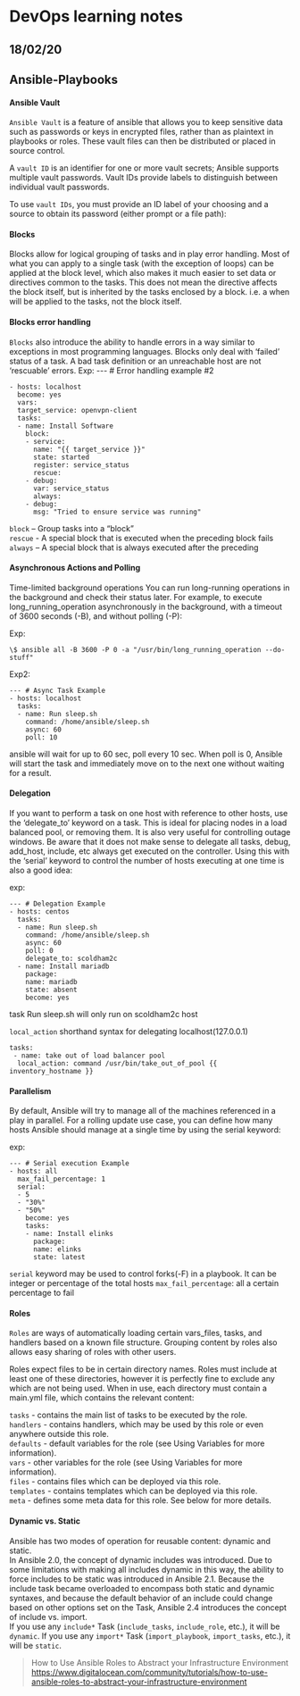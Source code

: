 # DevOps learning notes

## 18/02/20

## **Ansible-Playbooks**

#### Ansible Vault

`Ansible Vault` is a feature of ansible that allows you to keep sensitive data such as passwords or keys in encrypted files, rather than as plaintext in playbooks or roles. These vault files can then be distributed or placed in source control.

A `vault ID` is an identifier for one or more vault secrets; Ansible supports multiple vault passwords.
Vault IDs provide labels to distinguish between individual vault passwords.

To use `vault IDs`, you must provide an ID label of your choosing and a source to obtain its password (either prompt or a file path):

#### Blocks

Blocks allow for logical grouping of tasks and in play error handling. Most of what you can apply to a single task (with the exception of loops) can be applied at the block level, which also makes it much easier to set data or directives common to the tasks. This does not mean the directive affects the block itself, but is inherited by the tasks enclosed by a block. i.e. a when will be applied to the tasks, not the block itself.

#### Blocks error handling

`Blocks` also introduce the ability to handle errors in a way similar to exceptions in most programming languages. Blocks only deal with ‘failed’ status of a task. A bad task definition or an unreachable host are not ‘rescuable’ errors.
Exp:
--- # Error handling example #2

```
- hosts: localhost
  become: yes
  vars:
  target_service: openvpn-client
  tasks:
  - name: Install Software
    block:
    - service:
      name: "{{ target_service }}"
      state: started
      register: service_status
      rescue:
    - debug:
      var: service_status
      always:
    - debug:
      msg: "Tried to ensure service was running"
```

`block` – Group tasks into a “block”  
`rescue` - A special block that is executed when the preceding block fails  
`always` – A special block that is always executed after the preceding

#### Asynchronous Actions and Polling

Time-limited background operations
You can run long-running operations in the background and check their status later. For example, to execute long_running_operation asynchronously in the background, with a timeout of 3600 seconds (-B), and without polling (-P):

Exp:

```
\$ ansible all -B 3600 -P 0 -a "/usr/bin/long_running_operation --do-stuff"
```

Exp2:

```
--- # Async Task Example
- hosts: localhost
  tasks:
  - name: Run sleep.sh
    command: /home/ansible/sleep.sh
    async: 60
    poll: 10
```

ansible will wait for up to 60 sec, poll every 10 sec.
When poll is 0, Ansible will start the task and immediately move on to the next one without waiting for a result.

#### Delegation

If you want to perform a task on one host with reference to other hosts, use the ‘delegate_to’ keyword on a task. This is ideal for placing nodes in a load balanced pool, or removing them. It is also very useful for controlling outage windows. Be aware that it does not make sense to delegate all tasks, debug, add_host, include, etc always get executed on the controller. Using this with the ‘serial’ keyword to control the number of hosts executing at one time is also a good idea:

exp:

```
--- # Delegation Example
- hosts: centos
  tasks:
  - name: Run sleep.sh
    command: /home/ansible/sleep.sh
    async: 60
    poll: 0
    delegate_to: scoldham2c
  - name: Install mariadb
    package:
    name: mariadb
    state: absent
    become: yes
```

task Run sleep.sh will only run on scoldham2c host

`local_action` shorthand syntax for delegating localhost(127.0.0.1)

```
tasks:
 - name: take out of load balancer pool
  local_action: command /usr/bin/take_out_of_pool {{ inventory_hostname }}
```

#### Parallelism

By default, Ansible will try to manage all of the machines referenced in a play in parallel. For a rolling update use case, you can define how many hosts Ansible should manage at a single time by using the serial keyword:

exp:

```
--- # Serial execution Example
- hosts: all
  max_fail_percentage: 1
  serial:
  - 5
  - "30%"
  - "50%"
    become: yes
    tasks:
    - name: Install elinks
      package:
      name: elinks
      state: latest
```

`serial` keyword may be used to control forks(-F) in a playbook. It can be integer or percentage of the total hosts
`max_fail_percentage`: all a certain percentage to fail

#### Roles

`Roles` are ways of automatically loading certain vars_files, tasks, and handlers based on a known file structure. Grouping content by roles also allows easy sharing of roles with other users.

Roles expect files to be in certain directory names. Roles must include at least one of these directories, however it is perfectly fine to exclude any which are not being used. When in use, each directory must contain a main.yml file, which contains the relevant content:

`tasks` - contains the main list of tasks to be executed by the role.  
`handlers` - contains handlers, which may be used by this role or even anywhere outside this role.  
`defaults` - default variables for the role (see Using Variables for more information).  
`vars` - other variables for the role (see Using Variables for more information).  
`files` - contains files which can be deployed via this role.  
`templates` - contains templates which can be deployed via this role.  
`meta` - defines some meta data for this role. See below for more details.

#### Dynamic vs. Static

Ansible has two modes of operation for reusable content: dynamic and static.  
In Ansible 2.0, the concept of dynamic includes was introduced. Due to some limitations with making all includes dynamic in this way, the ability to force includes to be static was introduced in Ansible 2.1. Because the include task became overloaded to encompass both static and dynamic syntaxes, and because the default behavior of an include could change based on other options set on the Task, Ansible 2.4 introduces the concept of include vs. import.  
If you use any `include*` Task (`include_tasks`, `include_role`, etc.), it will be `dynamic`. If you use any `import*` Task (`import_playbook`, `import_tasks`, etc.), it will be `static`.

> How to Use Ansible Roles to Abstract your Infrastructure Environment
> https://www.digitalocean.com/community/tutorials/how-to-use-ansible-roles-to-abstract-your-infrastructure-environment
